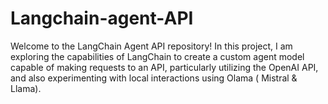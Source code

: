 # Langchain-agent-API

Welcome to the LangChain Agent API repository! In this project, I am exploring the capabilities of LangChain to create a custom agent model capable of making requests to an API, particularly utilizing the OpenAI API, and also experimenting with local interactions using Olama ( Mistral & Llama).